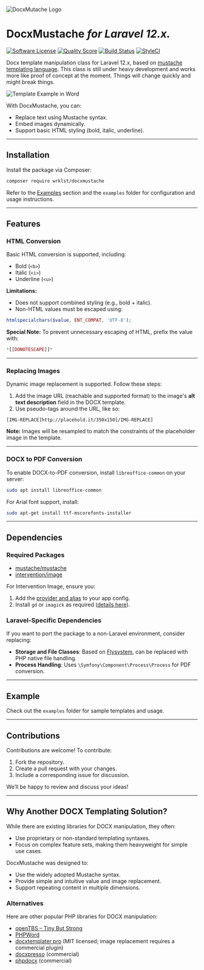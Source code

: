 ![DocxMutache Logo](https://github.com/wrklst/docxmustache/raw/master/example/logo.png)
# DocxMustache *for Laravel 12.x.*

[![Software License](https://img.shields.io/badge/license-MIT-brightgreen.svg?style=flat-square)](LICENSE) [![Quality Score](https://img.shields.io/scrutinizer/g/wrklst/docxmustache.svg?style=flat-square&b=master)](https://scrutinizer-ci.com/g/wrklst/docxmustache/?branch=master) [![Build Status](https://scrutinizer-ci.com/g/wrklst/docxmustache/badges/build.png?b=master)](https://scrutinizer-ci.com/g/wrklst/docxmustache/build-status/master) [![StyleCI](https://styleci.io/repos/90483440/shield?branch=master)](https://styleci.io/repos/90483440)

Docx template manipulation class for Laravel 12.x, based on [mustache templating language](https://mustache.github.io). This class is still under heavy development and works more like proof of concept at the moment. Things will change quickly and might break things.

![Template Example in Word](https://github.com/wrklst/docxmustache/raw/master/example/ExampleMustacheTemplate.png)

With DocxMustache, you can:
- Replace text using Mustache syntax.
- Embed images dynamically.
- Support basic HTML styling (bold, italic, underline).

---

## Installation

Install the package via Composer:

```bash
composer require wrklst/docxmustache
```

Refer to the [Examples](#example) section and the `examples` folder for configuration and usage instructions.

---

## Features

### HTML Conversion

Basic HTML conversion is supported, including:
- Bold (`<b>`)
- Italic (`<i>`)
- Underline (`<u>`)

**Limitations:**
- Does not support combined styling (e.g., bold + italic).
- Non-HTML values must be escaped using:

```php
htmlspecialchars($value, ENT_COMPAT, 'UTF-8');
```

**Special Note:**
To prevent unnecessary escaping of HTML, prefix the value with:

```php
*[[DONOTESCAPE]]*
```

---

### Replacing Images

Dynamic image replacement is supported. Follow these steps:

1. Add the image URL (reachable and supported format) to the image's **alt text description** field in the DOCX template.
2. Use pseudo-tags around the URL, like so:

```text
[IMG-REPLACE]http://placehold.it/350x150[/IMG-REPLACE]
```

**Note:** Images will be resampled to match the constraints of the placeholder image in the template.

---

### DOCX to PDF Conversion

To enable DOCX-to-PDF conversion, install `libreoffice-common` on your server:

```bash
sudo apt install libreoffice-common
```

For Arial font support, install:

```bash
sudo apt-get install ttf-mscorefonts-installer
```

---

## Dependencies

### Required Packages
- [mustache/mustache](https://packagist.org/packages/mustache/mustache)
- [intervention/image](http://image.intervention.io)

For Intervention Image, ensure you:
1. Add the [provider and alias](http://image.intervention.io/getting_started/installation#laravel) to your app config.
2. Install `gd` or `imagick` as required ([details here](http://image.intervention.io/getting_started/installation#laravel)).

### Laravel-Specific Dependencies
If you want to port the package to a non-Laravel environment, consider replacing:
- **Storage and File Classes**: Based on [Flysystem](https://flysystem.thephpleague.com), can be replaced with PHP native file handling.
- **Process Handling**: Uses `\Symfony\Component\Process\Process` for PDF conversion.

---

## Example

Check out the `examples` folder for sample templates and usage.

---

## Contributions

Contributions are welcome! To contribute:
1. Fork the repository.
2. Create a pull request with your changes.
3. Include a corresponding issue for discussion.

We’ll be happy to review and discuss your ideas!

---

## Why Another DOCX Templating Solution?

While there are existing libraries for DOCX manipulation, they often:
- Use proprietary or non-standard templating syntaxes.
- Focus on complex feature sets, making them heavyweight for simple use cases.

DocxMustache was designed to:
- Use the widely adopted Mustache syntax.
- Provide simple and intuitive value and image replacement.
- Support repeating content in multiple dimensions.

### Alternatives
Here are other popular PHP libraries for DOCX manipulation:
- [openTBS – Tiny But Strong](http://www.tinybutstrong.com/opentbs.php)
- [PHPWord](https://github.com/PHPOffice/PHPWord)
- [docxtemplater pro](https://modules.docxtemplater.com) (MIT licensed; image replacement requires a commercial plugin)
- [docxpresso](http://www.docxpresso.com) (commercial)
- [phpdocx](https://www.phpdocx.com) (commercial)
